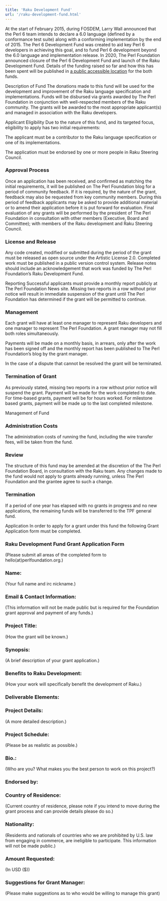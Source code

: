 ```yaml
---
title: 'Raku Development Fund'
url: '/raku-development-fund.html'
---
```


At the start of February 2015, during FOSDEM, Larry
Wall announced that the Perl 6 team intends to declare a
6.0 language (defined by a conformance test suite) along
with a conforming implementation by the end of 2015. The
Perl 6 Development Fund was created to aid key Perl 6
developers in achieving this goal, and to fund Perl 6
development beyond the 6.0 language and implementation
release.
In 2020, The Perl Foundation announced closure of the
Perl 6 Development Fund and launch of the Raku
Development Fund. Details of the funding raised so far
and how this has been spent will be published in
[a public accessible location](https://docs.google.com/spreadsheets/d/1wiTISarw1sPfEUKG5hoE0s8ztz4VBXUxB8iiSULGNeg/edit#gid=0)
for the both funds.

Description of Fund
The donations made to this fund will be used for the
development and improvement of the Raku language
specification and implementations. Funds will be
disbursed via grants awarded by The Perl Foundation in
conjunction with well-respected members of the Raku
community. The grants will be awarded to the most
appropriate applicant(s) and managed in association with
the Raku developers.

Applicant Eligibility
Due to the nature of this fund, and its targeted focus,
eligibility to apply has two initial requirements:

The applicant must be a contributor to the Raku
language specification or one of its
implementations.

The application must be endorsed by one or more
people in Raku Steering Council.

### Approval Process

Once an application has been received, and confirmed as
matching the initial requirements, it will be published
on The Perl Foundation blog for a period of community
feedback. If it is required, by the nature of the grant,
feedback may also be requested from key community
members. During this period of feedback applicants may
be asked to provide additional material or to amend
their application before it is put forward for
evaluation.
Final evaluation of any grants will be performed by the
president of The Perl Foundation in consultation with
other members (Executive, Board and Committee); with
members of the Raku development and Raku Steering
Council.

### License and Release

Any code created, modified or submitted during the
period of the grant must be released as open source
under
the Artistic License 2.0. Completed work must be
published in a public version control system. Release
notes should include an acknowledgement that work was funded by The Perl
Foundation’s Raku Development Fund.

Reporting
Successful applicants must provide a monthly report
publicly at The Perl Foundation News site. Missing two
reports in a row without prior notice will result in
immediate suspension of the grant until The Perl
Foundation has determined if the grant will be permitted
to continue.

### Management

Each grant will have at least one manager to
represent Raku developers and one manager to represent
The Perl Foundation. A grant manager may not fill both
roles simultaneously.

Payments will be made on a monthly basis, in arrears,
only after the work has been signed off and the
monthly report has been published to The Perl
Foundation’s blog by the grant manager.

In the case of a dispute that cannot be resolved
the grant will be terminated.

### Termination of Grant

As previously stated, missing two reports in a row
without prior notice will suspend the grant. Payment
will be made for the work completed to date. For
time-based grants, payment will be for hours worked. For
milestone based grants, payment will be made up to the
last completed milestone.

Management of Fund

### Administration Costs

The administration costs of running the fund, including
the wire transfer fees, will be taken from the
fund.

### Review

The structure of this fund may be amended at the
discretion of the The Perl Foundation Board, in
consultation with the Raku team. Any changes made to the
fund would not apply to grants already running, unless
The Perl Foundation and the grantee agree to such a
change.

### Termination

If a period of one year has elapsed with no grants in
progress and no new applications, the remaining funds
will be transferred to the TPF general fund.

Application
In order to apply for a grant under this fund the
following Grant Application form must be completed.

### Raku Development Fund Grant Application Form

(Please submit all areas of the completed form to
hello(at)perlfoundation.org.)

### Name:

(Your full name and irc
nickname.)

### Email & Contact Information:

(This information will not be made public but is
required for the Foundation grant approval and payment of
any funds.)

### Project Title:

(How the grant will
be known.)

### Synopsis:

(A brief description of
your grant application.)

### Benefits to Raku Development:

(How
your work will specifically benefit the development of
Raku.)

### Deliverable Elements:

### Project Details:

(A more detailed
description.)

### Project Schedule:

(Please be as
realistic as possible.)

### Bio.:

(Who are you? What makes you
the best person to work on this project?)

### Endorsed by:

### Country of Residence:

(Current
country of residence, please note if you intend to move
during the grant process and can provide details please do
so.)

### Nationality:

(Residents and
nationals of countries who we are prohibited by U.S. law
from engaging in commerce, are ineligible to participate.
This information will not be made public.)

### Amount Requested:

(In USD
($))

### Suggestions for Grant Manager:

(Please make suggestions as to who would be willing
to manage this grant)
